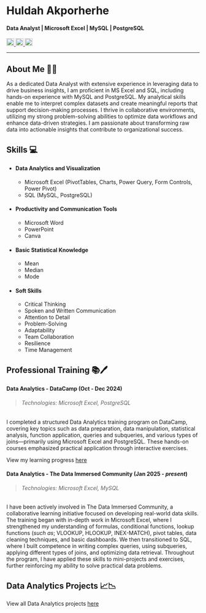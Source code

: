 # Huldah Akporherhe
#### Data Analyst | Microsoft Excel | MySQL | PostgreSQL
<div align="left">
  <a href="mailto:akporherhehuldah@gmail.com" target="_blank">
    <img src="https://img.shields.io/static/v1?message=Email&logo=gmail&label=Gmail&color=202020&logoColor=white&labelColor=D14836&style=for-the-badge" height="20" alt="gmail logo"  />
  </a>
  <a href="http://linkedin.com/in/huldah-akporherhe" target="_blank">
    <img src="https://img.shields.io/static/v1?message=Connect&logo=linkedin&label=LinkedIn&color=202020&logoColor=white&labelColor=0077B5&style=for-the-badge" height="20" alt="linkedin logo"  />
  </a>
  <a href="https://medium.com/@akporherhehuldah" target="_blank">
    <img src="https://img.shields.io/static/v1?message=Follow&logo=medium&label=Medium&color=202020&logoColor=white&labelColor=12100E&style=for-the-badge" height="20" alt="medium logo"  />
  </a>
 </div>

<!--
> <div align="left">
>  <a href="mailto:akporherhehuldah@gmail.com" target="_blank">
>    <img src="https://img.shields.io/static/v1?message=Email&logo=gmail&label=Gmail&color=202020&logoColor=white&labelColor=D14836&style=for-the-badge" height="20" alt="gmail logo"  />
>  </a>
>  <a href="http://linkedin.com/in/huldah-akporherhe" target="_blank">
>    <img src="https://img.shields.io/static/v1?message=Connect&logo=linkedin&label=LinkedIn&color=202020&logoColor=white&labelColor=0077B5&style=for-the-badge" height="20" alt="linkedin logo"  />
>  </a>
>  <a href="https://medium.com/@akporherhehuldah" target="_blank">
>    <img src="https://img.shields.io/static/v1?message=Follow&logo=medium&label=Medium&color=202020&logoColor=white&labelColor=12100E&style=for-the-badge" height="20" alt="medium logo"  />
>  </a>
> </div> -->
_____
<!--

<div align="left">
  <a href="mailto:akporherhehuldah@gmail.com" target="_blank">
    <img src="https://img.shields.io/static/v1?message=Gmail&logo=gmail&label=&color=D14836&logoColor=white&labelColor=&style=for-the-badge" height="20" alt="gmail logo"  />
  </a>
  <a href="http://linkedin.com/in/huldah-akporherhe" target="_blank">
    <img src="https://img.shields.io/static/v1?message=LinkedIn&logo=linkedin&label=&color=0077B5&logoColor=white&labelColor=&style=for-the-badge" height="20" alt="linkedin logo"  />
  </a>
  <a href="https://medium.com/@akporherhehuldah" target="_blank">
    <img src="https://img.shields.io/static/v1?message=Medium&logo=medium&label=&color=12100E&logoColor=white&labelColor=&style=for-the-badge" height="20" alt="medium logo"  />
  </a>
</div>
-->

## About Me :woman_technologist:
As a dedicated Data Analyst with extensive experience in leveraging data to drive business insights, I am proficient in MS Excel and SQL, including hands-on experience with MySQL and PostgreSQL. My analytical skills enable me to interpret complex datasets and create meaningful reports that support decision-making processes. I thrive in collaborative environments, utilizing my strong problem-solving abilities to optimize data workflows and enhance data-driven strategies. I am passionate about transforming raw data into actionable insights that contribute to organizational success. 

## Skills :computer:
- #### Data Analytics and Visualization
  - Microsoft Excel (PivotTables, Charts, Power Query, Form Controls, Power Pivot)
  - SQL (MySQL, PostgreSQL)
- #### Productivity and Communication Tools
  - Microsoft Word 
  - PowerPoint
  - Canva
- #### Basic Statistical Knowledge
  - Mean
  - Median
  - Mode
- #### Soft Skills
  - Critical Thinking
  - Spoken and Written Communication
  - Attention to Detail
  - Problem-Solving
  - Adaptability
  - Team Collaboration
  - Resilience
  - Time Management

## Professional Training :books::pen:
#### Data Analytics - DataCamp (Oct - Dec 2024)
> ###### Technologies: Microsoft Excel, PostgreSQL

I completed a structured Data Analytics training program on DataCamp, covering key topics such as data preparation, data manipulation, statistical analysis, function application, queries and subqueries, and various types of joins—primarily using Microsoft Excel and PostgreSQL. These hands-on courses emphasized practical application through interactive exercises.

View my learning progress [here](https://github.com/huldanalyst/Images/commit/efc07b15fe366bab5c21d6338220f8107ea4b40a)

#### Data Analytics - The Data Immersed Community (Jan 2025 _- present_)
> ###### Technologies: Microsoft Excel, MySQL

I have been actively involved in The Data Immersed Community, a collaborative learning initiative focused on developing real-world data skills. The training began with in-depth work in Microsoft Excel, where I strengthened my understanding of formulas, conditional functions, lookup functions (_such as_; VLOOKUP, HLOOKUP, INEX-MATCH), pivot tables, data cleaning techniques, and basic dashboards. We then transitioned to SQL, where I built competence in writing complex queries, using subqueries, applying different types of joins, and optimizing data retrieval. Throughout the program, I have applied these skills to mini-projects and exercises, further reinforcing my ability to solve practical data problems.

## Data Analytics Projects :chart_with_upwards_trend::chart_with_downwards_trend:
View all Data Analytics projects [here](https://github.com/huldanalyst/Data-Analytics-Projects/blob/main/README.md#data-analytics-projects)

<!--
**huldanalyst/huldanalyst** is a ✨ _special_ ✨ repository because its `README.md` (this file) appears on your GitHub profile.

Here are some ideas to get you started:

- 🔭 I’m currently working on ...
- 🌱 I’m currently learning ...
- 👯 I’m looking to collaborate on ...
- 🤔 I’m looking for help with ...
- 💬 Ask me about ...
- 📫 How to reach me: ...
- 😄 Pronouns: ...
- ⚡ Fun fact: ...
-->
